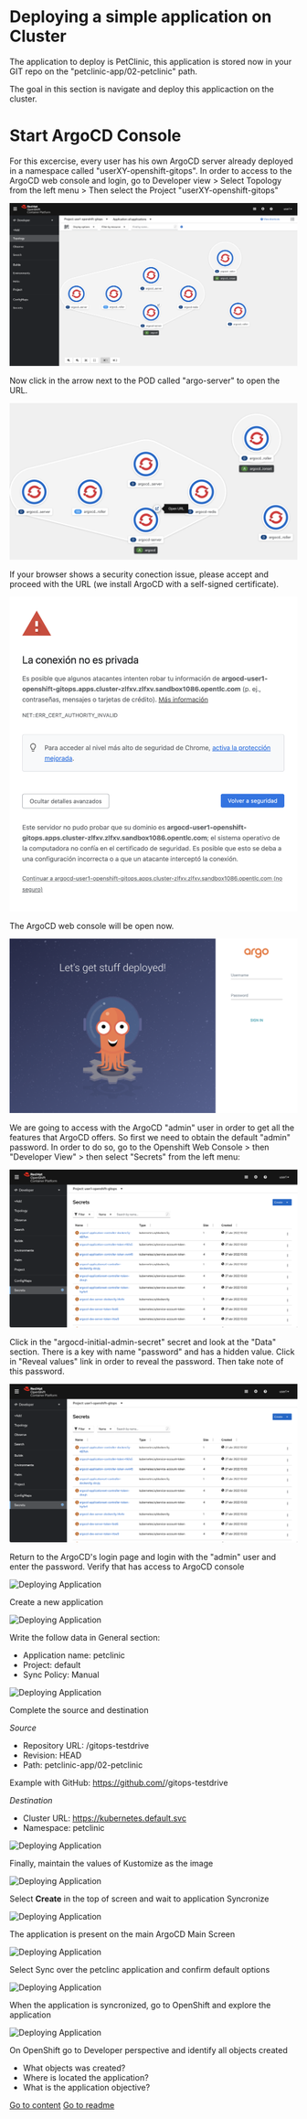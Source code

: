 # Deploying a simple application on Cluster

The application to deploy is PetClinic, this application is stored now in your GIT repo on the "petclinic-app/02-petclinic" path.

The goal in this section is navigate and deploy this applicaction on the cluster.

# Start ArgoCD Console

For this excercise, every user has his own ArgoCD server already deployed in a namespace called "userXY-openshift-gitops". In order to access to the ArgoCD web console and login, go to Developer view > Select Topology from the left menu > Then select the Project "userXY-openshift-gitops"

![Deploying Application](../img/installingC66.png "Deploying Application")

Now click in the arrow next to the POD called "argo-server" to open the URL.

![Deploying Application](../img/installingC67.png "Deploying Application")

If your browser shows a security conection issue, please accept and proceed with the URL (we install ArgoCD with a self-signed certificate).

![Deploying Application](../img/installingC68.png "Deploying Application")


The ArgoCD web console will be open now. 

![Deploying Application](../img/installingC77.png "Deploying Application")


We are going to access with the ArgoCD "admin" user in order to get all the features that ArgoCD offers. So first we need to obtain the default "admin" password. In order to do so, go to the Openshift Web Console > then "Developer View" > then select "Secrets" from the left menu:

![Deploying Application](../img/installingC78.png "Deploying Application")

Click in the "argocd-initial-admin-secret" secret and look at the "Data" section. There is a key with name "password" and has a hidden value. Click in "Reveal values" link in order to reveal the password. Then take note of this password.

![Deploying Application](../img/installingC78.png "Deploying Application")


Return to the ArgoCD's login page and login with the "admin" user and enter the password. Verify that has access to ArgoCD console

![Deploying Application](../img/installingD3.png "Deploying Application")

Create a new application

![Deploying Application](../img/deployappsA1.png "Deploying Application")

Write the follow data in General section:

* Application name: petclinic
* Project: default
* Sync Policy: Manual

![Deploying Application](../img/deployappsA2.png "Deploying Application")

Complete the source and destination

*Source*

* Repository URL: <your-git-repo-url>/gitops-testdrive
* Revision: HEAD
* Path: petclinic-app/02-petclinic

Example with GitHub: https://github.com/<your-username>/gitops-testdrive

*Destination*

* Cluster URL: https://kubernetes.default.svc
* Namespace: petclinic

![Deploying Application](../img/deployappsA3.png "Deploying Application")

Finally, maintain the values of Kustomize as the image

![Deploying Application](../img/deployappsA4.png "Deploying Application")


Select **Create** in the top of screen and wait to application Syncronize

![Deploying Application](../img/deployappsA4.png "Deploying Application")

The application is present on the main ArgoCD Main Screen

![Deploying Application](../img/deployappsA5.png "Deploying Application")

Select Sync over the petclinc application and confirm default options

![Deploying Application](../img/deployappsA7.png "Deploying Application")

When the application is syncronized, go to OpenShift and explore the application

![Deploying Application](../img/deployappsA8.png "Deploying Application")

On OpenShift go to Developer perspective and identify all objects created

* What objects was created?
* Where is located the application?
* What is the application objective?

[Go to content](content.md)
[Go to readme](../README.md)
